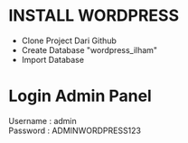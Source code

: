 
# INSTALL WORDPRESS
<ul>
    <li>Clone Project Dari Github</li>
    <li>Create Database "wordpress_ilham"</li>
    <li>Import Database</li>
</ul>

# Login Admin Panel
Username : admin <br>
Password : ADMINWORDPRESS123